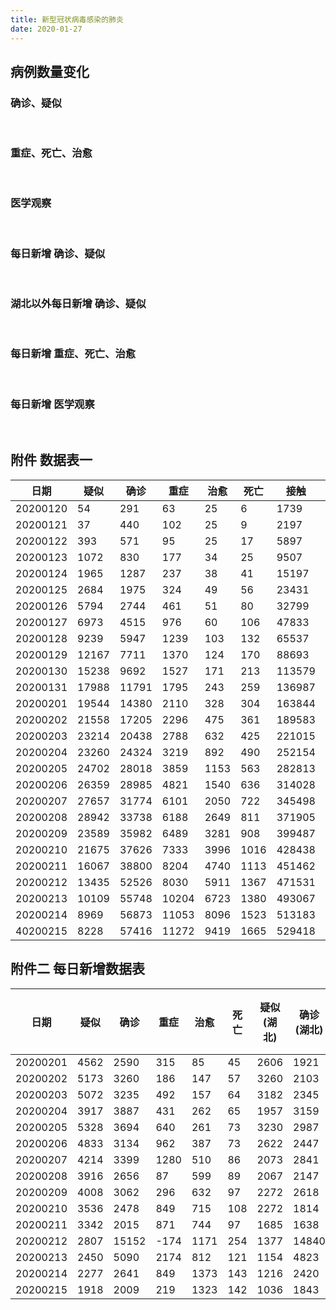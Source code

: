 ```yaml
---
title: 新型冠状病毒感染的肺炎
date: 2020-01-27
---
```


## 病例数量变化

<div>
    <script src="/js/Chart.min.js"></script>
    <div>
        <h3>确诊、疑似</h3>
        <canvas id="myChart-a" width="400" height="240"></canvas>
    </div>
    <br/>
    <div>
        <h3>重症、死亡、治愈</h3>
        <canvas id="myChart-b" width="400" height="240"></canvas>
    </div>
    <br/>
    <div>
        <h3>医学观察</h3>
        <canvas id="myChart-c" width="400" height="240"></canvas>
    </div>
    <br/>
    <script>
    const originData =
    `日期,      疑似,  确诊,  重症,  治愈,  死亡,  接触,   观察;
    20200120,  54,    291,   63,    25,    6,     1739,   922;
    20200121,  37,    440,   102,   25,    9,     2197,   1394;
    20200122,  393,   571,   95,    25,    17,    5897,   4928;
    20200123,  1072,  830,   177,   34,    25,    9507,   8420;
    20200124,  1965,  1287,  237,   38,    41,    15197,  13976;
    20200125,  2684,  1975,  324,   49,    56,    23431,  21556;
    20200126,  5794,  2744,  461,   51,    80,    32799,  30453;
    20200127,  6973,  4515,  976,   60,    106,   47833,  44132;
    20200128,  9239,  5947,  1239,  103,   132,   65537,  59990;
    20200129,  12167, 7711,  1370,  124,   170,   88693,  81947;
    20200130,  15238, 9692,  1527,  171,   213,   113579, 102427;
    20200131,  17988, 11791,  1795, 243,   259,   136987, 118478;
    20200201,  19544, 14380,  2110, 328,   304,   163844, 137594;
    20200202,  21558, 17205,  2296, 475,   361,   189583, 152700;
    20200203,  23214, 20438,  2788, 632,   425,   221015, 171329;
    20200204,  23260, 24324,  3219, 892,   490,   252154, 185555;
    20200205,  24702, 28018,  3859, 1153,  563,   282813, 186354;
    20200206,  26359, 28985,  4821, 1540,  636,   314028, 186045;
    20200207,  27657, 31774,  6101, 2050,  722,   345498, 189660;
    20200208,  28942, 33738,  6188, 2649,  811,   371905, 188183;
    20200209,  23589, 35982,  6489, 3281,  908,   399487, 187157;
    20200210,  21675, 37626,  7333, 3996,  1016,   428438, 187728;
    20200211,  16067, 38800,  8204, 4740,  1113,   451462, 185037;
    20200212,  13435, 52526,  8030, 5911,  1367,   471531, 181386;
    20200213,  10109, 55748,  10204, 6723,  1380,   493067, 177984;
    20200214,  8969, 56873,  11053, 8096,  1523,   513183, 169039;
    40200215,  8228, 57416,  11272, 9419,  1665,   529418, 158764`;
    const columnMap = {
        '日期' : 0,
        '疑似' : 1,
        '确诊' : 2,
        '重症' : 3,
        '治愈' : 4,
        '死亡' : 5,
        '接触' : 6,
        '观察' : 7
    };
    let extract = function (columnName) {
        let lines = originData.split(";");
        let data = [];
        for( i = 1; i < lines.length; i++ ) {
            let fields = lines[i].split(",");
            data.push(parseInt(fields[columnMap[columnName]]))
        };
        return data;
    };
    var ctx = document.getElementById('myChart-a').getContext('2d');
    let labels = extract('日期');
    let s1 = extract('疑似');
    let s2 = extract('确诊');
    let s2_1 = [];
    for( i = 0; i < s1.length; i++ ) {
        s2_1.push( s1[i] + s2[i]);
    }
    var myChart = new Chart(ctx, {
        type: 'line',
        data: {
            datasets: [{
                label: '疑似',
                data: s1,
                borderColor: 'orange',
                borderWidth: 1,
                // this dataset is drawn below
                order: 2
            }, {
                label: '确诊',
                data: s2,
                type: 'line',
                borderColor: 'red',
                borderWidth: 1,
                // this dataset is drawn on top
                order: 3
            }, {
                label: '疑似+确诊',
                data: s2_1,
                type: 'line',
                borderColor: 'purple',
                borderWidth: 1,
                // this dataset is drawn on top
                order: 4
            }],
            labels: labels
        },
        options: {
            scales: {
                yAxes: [{
                    ticks: {
                        beginAtZero: true
                    }
                }],
                xAxes:[{
                    ticks: {
                        autoSkip: true,
                        maxRotation: 0,
                        minRotation: 0
                    }
                }]
            }
        }
    });
    let s3 = extract('重症');
    let s4 = extract('治愈');
    let s5 = extract('死亡');
    var ctxb = document.getElementById('myChart-b').getContext('2d');
    var myChartb = new Chart(ctxb, {
        type: 'line',
    data: {
        datasets: [{
            label: '在治重症',
            data: s3,
            type: 'line',
            borderColor: 'red',
            borderWidth: 1,
            // this dataset is drawn on top
            order: 3
        },{
            label: '治愈',
            data: s4,
            type: 'line',
            borderColor: 'green',
            borderWidth: 2,
            // this dataset is drawn on top
            order: 4
        },{
            label: '死亡',
            data: s5,
            type: 'line',
            borderColor: 'black',
            borderWidth: 1,
            // this dataset is drawn on top
            order: 5
        }],
        labels: labels
        },
        options: {
            scales: {
                yAxes: [{
                    ticks: {
                        beginAtZero: true
                    }
                }],
                xAxes:[{
                        ticks: {
                        autoSkip: true,
                        maxRotation: 0,
                        minRotation: 0
                    }
                }]
            }
        }
    });
    let s6 = extract('接触');
    let s7 = extract('观察');
    var ctxc = document.getElementById('myChart-c').getContext('2d');
    var myChartc = new Chart(ctxc, {
        type: 'line',
     data: {
        datasets: [{
            label: '密切接触',
            data: s6,
            type: 'line',
            borderColor: 'orange',
            borderWidth: 1,
            // this dataset is drawn on top
            order: 5
        },{
            label: '医学观察',
            data: s7,
            type: 'line',
            borderColor: 'red',
            borderWidth: 1,
            // this dataset is drawn on top
            order: 5
        }],
        labels: labels
        },
        options: {
            scales: {
                yAxes: [{
                    ticks: {
                        beginAtZero: true
                    }
                }],
                xAxes:[{
                    ticks: {
                        autoSkip: true,
                        maxRotation: 0,
                        minRotation: 0
                    }
                }]
            }
        }
    });
    </script>
</div>
<div>
    <div>
        <h3>每日新增 确诊、疑似</h3>
        <canvas id="myChart-d" width="400" height="240"></canvas>
    </div>
    <br/>
    <div>
        <h3>湖北以外每日新增 确诊、疑似</h3>
        <canvas id="myChart-d2" width="400" height="240"></canvas>
    </div>
    <br/>
    <div>
        <h3>每日新增 重症、死亡、治愈</h3>
        <canvas id="myChart-e" width="400" height="240"></canvas>
    </div>
    <br/>
    <div>
        <h3>每日新增 医学观察</h3>
        <canvas id="myChart-f" width="400" height="240"></canvas>
    </div>
    <br/>
    <script>
    let extractDelta = function (columnName) {
        let data = extract(columnName);
        if ( columnName === '日期') {
            return data.slice(1);
        }
        let dataDelta = [];
        for ( i = 1; i < data.length; i++ ) {
            dataDelta.push( data[i] - data[i-1]);
        }
        return dataDelta;
    };
    const columnMapDelta = {
        '日期' : 0,
        '疑似' : 1,
        '确诊' : 2,
        '重症' : 3,
        '治愈' : 4,
        '死亡' : 5,
        '疑似(湖北)' : 6,
        '确诊(湖北)' : 7,
        '重症(湖北)' : 8,
        '治愈(湖北)' : 9,
        '死亡(湖北)' : 10
    };
    let extractDeltaOutHubei = function (columnName) {
        let lines = originDataDelta.split(";");
        let data = [];
        for( i = 1; i < lines.length; i++ ) {
            let fields = lines[i].split(",");
            data.push(parseInt(fields[columnMapDelta[columnName]]))
        };
        return data;
    };
    const originDataDelta =
    `日期,      疑似,  确诊,  重症,  治愈,  死亡,  疑似(湖北),  确诊(湖北),  重症(湖北),  治愈(湖北),  死亡(湖北);
    20200201,  4562,  2590,  315,   85,    45,    2606,        1921,        268,         49,          45;
    20200202,  5173,  3260,  186,   147,   57,    3260,        2103,        139,         80,          56;
    20200203,  5072,  3235,  492,   157,   64,    3182,        2345,        492,         101,         64;
    20200204,  3917,  3887,  431,   262,   65,    1957,        3159,        377,         125,         65;
    20200205,  5328,  3694,  640,   261,   73,    3230,        2987,        564,         113,         70;
    20200206,  4833,  3134,  962,   387,   73,    2622,        2447,        918,         184,         69;
    20200207,  4214,  3399,  1280,  510,   86,    2073,        2841,        1193,        298,         81;
    20200208,  3916,  2656,  87,    599,   89,    2067,        2147,        52,          324,         81;
    20200209,  4008,  3062,  296,    632,  97,    2272,        2618,        258,          356,        91;
    20200210,  3536,  2478,  849,    715,  108,   2272,        1814,        839,          427,        103;
    20200211,  3342,  2015,  871,    744,  97,    1685,        1638,        897,          417,        94;
    20200212,  2807,  15152, -174,  1171,  254,  1377,        14840,       -157,          802,        242;
    20200213,  2450,  5090,  2174,   812,  121,  1154,        4823,        2167,          690,        242;
    20200214,  2277,  2641,  849,    1373, 143,  1216,        2420,        874,          912,        139;
    20200215,  1918,  2009,  219,    1323, 142,  1036,        1843,        244,          849,        139`;
    var ctxd = document.getElementById('myChart-d').getContext('2d');
    let labelsd = extractDelta('日期');
    let sd1 = extractDelta('疑似');
    let sd2 = extractDelta('确诊');
    let sd2_1 = [];
    for( i = 0; i < s1.length; i++ ) {
        sd2_1.push( s1[i+1] + s2[i+1] - s1[i] - s2[i]);
    }
    var myChartd = new Chart(ctxd, {
        type: 'line',
        data: {
            datasets: [{
                label: '疑似',
                data: sd1,
                borderColor: 'orange',
                borderWidth: 1,
                // this dataset is drawn below
                order: 2
            }, {
                label: '确诊',
                data: sd2,
                type: 'line',
                borderColor: 'red',
                borderWidth: 1,
                // this dataset is drawn on top
                order: 3
            }, {
                label: '确诊 | 疑似',
                data: sd2_1,
                type: 'line',
                borderColor: 'purple',
                borderWidth: 1,
                // this dataset is drawn on top
                order: 3
            }],
            labels: labelsd
        },
        options: {
            scales: {
                yAxes: [{
                    ticks: {
                        beginAtZero: true
                    }
                }],
                xAxes:[{
                    ticks: {
                        autoSkip: true,
                        maxRotation: 0,
                        minRotation: 0
                    }
                }]
            }
        }
    });
    let sd1_10 = extractDeltaOutHubei('疑似');
    let sd2_20 = extractDeltaOutHubei('确诊');
    let sd1_1 = extractDeltaOutHubei('疑似(湖北)');
    let sd2_2 = extractDeltaOutHubei('确诊(湖北)');
    let sd2_3 = [];
    let sd2_4 = [];
    let sd2_5 = [];
    for( i = 0; i < sd1_1.length; i++ ) {
        sd2_3.push( sd1_10[i] - sd1_1[i]);
        sd2_4.push( sd2_20[i] - sd2_2[i]);
        sd2_5.push( sd2_3[i] + sd2_4[i]);
    }
    let labelsd2 = extractDeltaOutHubei('日期');
    var ctxd2 = document.getElementById('myChart-d2').getContext('2d');
    var myChartd2 = new Chart(ctxd2, {
        type: 'line',
        data: {
            datasets: [{
                label: '疑似(湖北以外)',
                data: sd2_3,
                borderColor: 'orange',
                borderWidth: 1,
                // this dataset is drawn below
                order: 2
            }, {
                label: '确诊(湖北以外)',
                data: sd2_4,
                type: 'line',
                borderColor: 'red',
                borderWidth: 1,
                // this dataset is drawn on top
                order: 3
            }, {
                label: '确诊 | 疑似 (湖北以外)',
                data: sd2_5,
                type: 'line',
                borderColor: 'purple',
                borderWidth: 1,
                // this dataset is drawn on top
                order: 3
            }],
            labels: labelsd2
        },
        options: {
            scales: {
                yAxes: [{
                    ticks: {
                        beginAtZero: true
                    }
                }],
                xAxes:[{
                    ticks: {
                        autoSkip: true,
                        maxRotation: 0,
                        minRotation: 0
                    }
                }]
            }
        }
    });
    let se3 = extractDelta('重症');
    let se4 = extractDelta('治愈');
    let se5 = extractDelta('死亡');
    var ctxe = document.getElementById('myChart-e').getContext('2d');
    var myCharte = new Chart(ctxe, {
        type: 'line',
    data: {
        datasets: [{
            label: '在治重症变化',
            data: se3,
            type: 'line',
            borderColor: 'red',
            borderWidth: 1,
            // this dataset is drawn on top
            order: 3
        },{
            label: '治愈',
            data: se4,
            type: 'line',
            borderColor: 'green',
            borderWidth: 2,
            // this dataset is drawn on top
            order: 4
        },{
            label: '死亡',
            data: se5,
            type: 'line',
            borderColor: 'black',
            borderWidth: 1,
            // this dataset is drawn on top
            order: 5
        }],
        labels: labelsd
        },
        options: {
            scales: {
                yAxes: [{
                    ticks: {
                        beginAtZero: true
                    }
                }],
                xAxes:[{
                        ticks: {
                        autoSkip: true,
                        maxRotation: 0,
                        minRotation: 0
                    }
                }]
            }
        }
    });
    let sf6 = extractDelta('接触');
    let sf7 = extractDelta('观察');
    var ctxf = document.getElementById('myChart-f').getContext('2d');
    var myChartf = new Chart(ctxf, {
        type: 'line',
     data: {
        datasets: [{
            label: '密切接触',
            data: sf6,
            type: 'line',
            borderColor: 'orange',
            borderWidth: 1,
            // this dataset is drawn on top
            order: 5
        },{
            label: '医学观察',
            data: sf7,
            type: 'line',
            borderColor: 'red',
            borderWidth: 1,
            // this dataset is drawn on top
            order: 5
        }],
        labels: labelsd
        },
        options: {
            scales: {
                yAxes: [{
                    ticks: {
                        beginAtZero: true
                    }
                }],
                xAxes:[{
                    ticks: {
                        autoSkip: true,
                        maxRotation: 0,
                        minRotation: 0
                    }
                }]
            }
        }
    });
    </script>
</div>

## 附件 数据表一
|日期|      疑似|  确诊|  重症|  治愈|  死亡|  接触|   观察|
|----|---------|-----|-----|------|------|-----|------|
|20200120|  54|    291|   63|    25|    6|     1739|   922|
|20200121|  37|    440|   102|   25|    9|     2197|   1394|
|20200122|  393|   571|   95|    25|    17|    5897|   4928|
|20200123|  1072|  830|   177|   34|    25|    9507|   8420|
|20200124|  1965|  1287|  237|   38|    41|    15197|  13976|
|20200125|  2684|  1975|  324|   49|    56|    23431|  21556|
|20200126|  5794|  2744|  461|   51|    80|    32799|  30453|
|20200127|  6973|  4515|  976|   60|    106|   47833|  44132|
|20200128|  9239|  5947|  1239|  103|   132|   65537|  59990|
|20200129|  12167| 7711|  1370|  124|   170|   88693|  81947|
|20200130|  15238| 9692|  1527|  171|   213|   113579| 102427|
|20200131|  17988| 11791|  1795| 243|   259|   136987| 118478|
|20200201|  19544| 14380|  2110| 328|   304|   163844| 137594|
|20200202|  21558| 17205|  2296| 475|   361|   189583| 152700|
|20200203|  23214| 20438|  2788| 632|   425|   221015| 171329|
|20200204|  23260| 24324|  3219| 892|   490|   252154| 185555|
|20200205|  24702| 28018|  3859| 1153|  563|   282813| 186354|
|20200206|  26359| 28985|  4821| 1540|  636|   314028| 186045|
|20200207|  27657| 31774|  6101| 2050|  722|   345498| 189660|
|20200208|  28942| 33738|  6188| 2649|  811|   371905| 188183|
|20200209|  23589| 35982|  6489| 3281|  908|   399487| 187157|
|20200210|  21675| 37626|  7333| 3996|  1016|   428438| 187728|
|20200211|  16067| 38800|  8204| 4740|  1113|   451462| 185037|
|20200212|  13435| 52526|  8030| 5911|  1367|   471531| 181386|
|20200213|  10109| 55748| 10204| 6723|  1380|   493067| 177984|
|20200214|  8969| 56873|  11053| 8096|  1523|   513183| 169039|
|40200215|  8228| 57416|  11272| 9419|  1665|   529418| 158764|

## 附件二 每日新增数据表
|日期|      疑似|  确诊|  重症|  治愈|  死亡|  疑似(湖北)|  确诊(湖北)|  重症(湖北)|  治愈(湖北)|  死亡(湖北)|
|---|----------|-----|------|-----|------|----------|-----------|----------|-----------|----------|
|20200201|  4562|  2590|  315|   85|    45|    2606|        1921|        268|         49|          45|
|20200202|  5173|  3260|  186|   147|   57|    3260|        2103|        139|         80|          56|
|20200203|  5072|  3235|  492|   157|   64|    3182|        2345|        492|         101|         64|
|20200204|  3917|  3887|  431|   262|   65|    1957|        3159|        377|         125|         65|
|20200205|  5328|  3694|  640|   261|   73|    3230|        2987|        564|         113|         70|
|20200206|  4833|  3134|  962|   387|   73|    2622|        2447|        918|         184|         69|
|20200207|  4214|  3399|  1280|  510|   86|    2073|        2841|        1193|        298|         81|
|20200208|  3916|  2656|  87|    599|   89|    2067|        2147|        52|          324|         81|
|20200209|  4008|  3062|  296|    632|  97|    2272|        2618|        258|          356|        91|
|20200210|  3536|  2478|  849|    715|  108|   2272|        1814|        839|          427|        103|
|20200211|  3342|  2015|  871|    744|  97|    1685|        1638|        897|          417|        94|
20200212|  2807|  15152|  -174|  1171|  254|  1377|        14840|        -157|          802|        242|
20200213|  2450|  5090|  2174|    812|  121|  1154|        4823|        2167|          690|        242|
|20200214|  2277|  2641|  849|    1373| 143|  1216|        2420|        874|          912|        139|
|20200215|  1918|  2009|  219|    1323| 142|  1036|        1843|        244|          849|        139|
